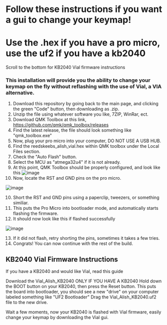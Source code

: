 # Follow these instructions if you want a gui to change your keymap!

# Use the .hex if you have a pro micro, use the uf2 if you have a kb2040
Scroll to the bottom for KB2040 Vial firmware instructions

### This installation will provide you the ability to change your keymap on the fly without reflashing with the use of Vial, a VIA alternative.

1. Download this repository by going back to the main page, and clicking the green "Code" button, then downloading as .zip.
2. Unzip the file using whatever software you like, 7ZIP, WinRar, ect.
3. Download QMK Toolbox at this link, https://github.com/qmk/qmk_toolbox/releases 
4. Find the latest release, the file should look something like "qmk_toolbox.exe"
5. Now, plug your pro micro into your computer, DO NOT USE A USB HUB.
6. Find the reedskeebs_alish_vial.hex within QMK toolbox under the Local Files section.
7. Check the "Auto Flash" button.
8. Select the MCU as "atmega32u4" if it is not already.
9. At this point, QMK Toolbox should be properly configured, and look like this
![image](https://user-images.githubusercontent.com/36281259/158075587-73514396-c388-4b16-8fe6-5bac3371947a.png)
9. Now, locate the RST and GND pins on the pro micro.


![image](https://user-images.githubusercontent.com/36281259/158075737-5598f20d-7a2c-446b-86c6-a1aa1082fef9.png)


10. Short the RST and GND pins using a paperclip, tweezers, or something similiar.
11. This puts the Pro Micro into bootloader mode, and automatically starts flashing the firmware.
12. It should now look like this if flashed successfully 


![image](https://user-images.githubusercontent.com/36281259/158075867-bb88d0c1-fb34-4a25-b287-4ce76df80d88.png)

13. If it did not flash, retry shorting the pins, sometimes it takes a few tries.
15. Congrats! You can now continue with the rest of the build.

## KB2040 Vial Firmware Instructions

If you have a KB2040 and would like Vial, read this guide

Download the Vial_Alish_KB2040 ONLY IF YOU HAVE A KB2040 Hold down the BOOT button on your KB2040, then press the Reset button. This puts the board into bootloader, you should see a new "drive" on your computer labeled something like "UF2 Bootloader" Drag the Vial_Alish_KB2040.uf2 file to the new drive.

Wait a few moments, now your KB2040 is flashed with Vial firmware, easily change your keymap by downloading the Vial gui.
